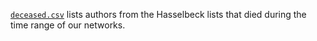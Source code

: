 [`deceased.csv`](deceased.csv) lists authors from the Hasselbeck lists that died during the time range of our networks.
